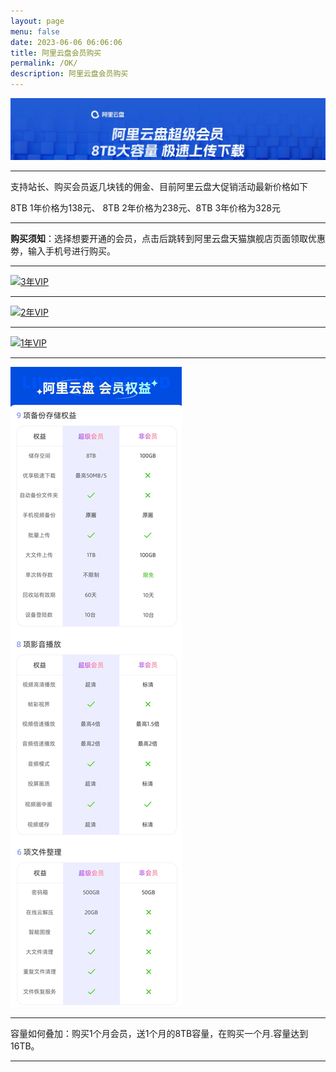 ```yaml
---
layout: page
menu: false
date: 2023-06-06 06:06:06
title: 阿里云盘会员购买
permalink: /OK/
description: 阿里云盘会员购买
---
```


<img src="/assets/img/ok/top.webp" alt="阿里云盘会员直充" >

---

支持站长、购买会员返几块钱的佣金、目前阿里云盘大促销活动最新价格如下

8TB 1年价格为138元、 8TB 2年价格为238元、8TB 3年价格为328元

---

**购买须知**：选择想要开通的会员，点击后跳转到阿里云盘天猫旗舰店页面领取优惠劵，输入手机号进行购买。

---

<a href="https://s.click.taobao.com/cF7jT5u" target="_blank"><img src="https://cdn-us.imgs.moe/2023/11/20/3年VIP_WD26KeX0Ct.webp" alt="3年VIP" width="400px" height="auto"></a>

---

<a href="https://s.click.taobao.com/Z9bjT5u" target="_blank"><img src="https://cdn-us.imgs.moe/2023/11/20/2年VIP_EcRXPF9jlr.webp" alt="2年VIP" width="400px" height="auto"></a>

---

<a href="https://s.click.taobao.com/04XjT5u" target="_blank"><img src="https://cdn-us.imgs.moe/2023/11/20/1年VIP_KB5H2wWQTs.webp" alt="1年VIP" width="400px" height="auto"></a>

---

<img src="/assets/img/OK/dibu.webp" alt="会员权益">

---

容量如何叠加：购买1个月会员，送1个月的8TB容量，在购买一个月.容量达到16TB。

---
